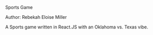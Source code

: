 Sports Game

Author: Rebekah Eloise Miller

A Sports game written in React.JS with an Oklahoma vs. Texas vibe.
